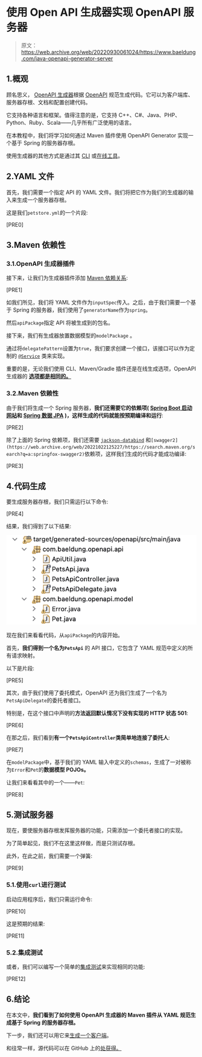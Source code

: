 # 使用 Open API 生成器实现 OpenAPI 服务器

> 原文：<https://web.archive.org/web/20220930061024/https://www.baeldung.com/java-openapi-generator-server>

## 1.概观

顾名思义， [OpenAPI 生成器](https://web.archive.org/web/20221022125227/https://github.com/OpenAPITools/openapi-generator)根据 [OpenAPI](/web/20221022125227/https://www.baeldung.com/spring-rest-openapi-documentation) 规范生成代码。它可以为客户端库、服务器存根、文档和配置创建代码。

它支持各种语言和框架。值得注意的是，它支持 C++、C#、Java、PHP、Python、Ruby、Scala——几乎所有广泛使用的语言。

在本教程中，我们将学习如何通过 Maven 插件使用 OpenAPI Generator 实现一个基于 Spring 的服务器存根。

使用生成器的其他方式是通过其 [CLI](https://web.archive.org/web/20221022125227/https://openapi-generator.tech/docs/installation/) 或[在线工具](https://web.archive.org/web/20221022125227/http://api.openapi-generator.tech/index.html)。

## 2.YAML 文件

首先，我们需要一个指定 API 的 YAML 文件。我们将把它作为我们的生成器的输入来生成一个服务器存根。

这是我们`petstore.yml`的一个片段:

[PRE0]

## 3.Maven 依赖性

### 3.1.OpenAPI 生成器插件

接下来，让我们为生成器插件添加 [Maven 依赖关系](https://web.archive.org/web/20221022125227/https://search.maven.org/search?q=a:openapi-generator-maven-plugin%20AND%20g:%20org.openapitools):

[PRE1]

如我们所见，我们将 YAML 文件作为`inputSpec`传入。之后，由于我们需要一个基于 Spring 的服务器，我们使用了`generatorName`作为`spring`。

然后`apiPackage`指定 API 将被生成到的包名。

接下来，我们有生成器放置数据模型的`modelPackage` 。

通过将`delegatePattern`设置为`true`，我们要求创建一个接口，该接口可以作为定制的 [`@Service`](/web/20221022125227/https://www.baeldung.com/spring-bean-annotations#service) 类来实现。

重要的是，无论我们使用 CLI、Maven/Gradle 插件还是在线生成选项，OpenAPI 生成器的 **[选项都是相同的。](https://web.archive.org/web/20221022125227/https://openapi-generator.tech/docs/generators/spring/)**

### 3.2.Maven 依赖性

由于我们将生成一个 Spring 服务器，**我们还需要它的依赖项( [Spring Boot 启动网站](https://web.archive.org/web/20221022125227/https://search.maven.org/search?q=a:spring-boot-starter-web%20AND%20g:org.springframework.boot)和 [Spring 数据 JPA](https://web.archive.org/web/20221022125227/https://search.maven.org/search?q=a:spring-data-jpa%20AND%20g:org.springframework.data) )，这样生成的代码就能按预期编译和运行**:

[PRE2]

除了上面的 Spring 依赖项，我们还需要 [`jackson-databind`](https://web.archive.org/web/20221022125227/https://search.maven.org/search?q=a:jackson-databind-nullable) 和`[swagger2](https://web.archive.org/web/20221022125227/https://search.maven.org/search?q=a:springfox-swagger2)`依赖项，这样我们生成的代码才能成功编译:

[PRE3]

## 4.代码生成

要生成服务器存根，我们只需运行以下命令:

[PRE4]

结果，我们得到了以下结果:

[![](img/b14d626bac783a720141d00eb32f542b.png)](/web/20221022125227/https://www.baeldung.com/wp-content/uploads/2021/03/OpenAPI-generatedCode.png)

现在我们来看看代码，从`apiPackage`的内容开始。

首先，**我们得到一个名为`PetsApi`** 的 API 接口，它包含了 YAML 规范中定义的所有请求映射。

以下是片段:

[PRE5]

其次，由于我们使用了委托模式，OpenAPI 还为我们生成了一个名为`PetsApiDelegate`的委托者接口。

特别是，在这个接口中声明的**方法返回默认情况下没有实现的 HTTP 状态 501**:

[PRE6]

在那之后，我们看到**有一个`PetsApiController`类简单地连接了委托人**:

[PRE7]

在`modelPackage`中，基于我们的 YAML 输入中定义的`schemas`，生成了一对被称为`Error`和`Pet`的**数据模型 POJOs。**

让我们来看看其中的一个——`Pet`:

[PRE8]

## 5.测试服务器

现在，要使服务器存根发挥服务器的功能，只需添加一个委托者接口的实现。

为了简单起见，我们不在这里这样做，而是只测试存根。

此外，在此之前，我们需要一个弹簧:

[PRE9]

### 5.1.使用`curl`进行测试

启动应用程序后，我们只需运行命令:

[PRE10]

这是预期的结果:

[PRE11]

### 5.2.集成测试

或者，我们可以编写一个简单的[集成测试](/web/20221022125227/https://www.baeldung.com/spring-boot-testing#integration-testing-with-springboottest)来实现相同的功能:

[PRE12]

## 6.结论

在本文中，**我们看到了如何使用 OpenAPI 生成器的 Maven 插件从 YAML 规范生成基于 Spring 的服务器存根。**

下一步，我们还可以用它来[生成一个客户端](/web/20221022125227/https://www.baeldung.com/spring-boot-rest-client-swagger-codegen#generate-rest-client-with-openapi-generator)。

和往常一样，源代码可以在 GitHub 上的[处获得。](https://web.archive.org/web/20221022125227/https://github.com/eugenp/tutorials/tree/master/spring-boot-modules/spring-boot-libraries-2)